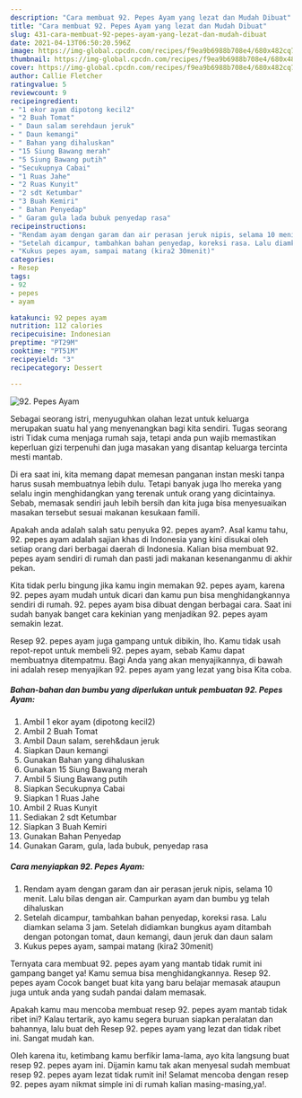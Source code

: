```yaml
---
description: "Cara membuat 92. Pepes Ayam yang lezat dan Mudah Dibuat"
title: "Cara membuat 92. Pepes Ayam yang lezat dan Mudah Dibuat"
slug: 431-cara-membuat-92-pepes-ayam-yang-lezat-dan-mudah-dibuat
date: 2021-04-13T06:50:20.596Z
image: https://img-global.cpcdn.com/recipes/f9ea9b6988b708e4/680x482cq70/92-pepes-ayam-foto-resep-utama.jpg
thumbnail: https://img-global.cpcdn.com/recipes/f9ea9b6988b708e4/680x482cq70/92-pepes-ayam-foto-resep-utama.jpg
cover: https://img-global.cpcdn.com/recipes/f9ea9b6988b708e4/680x482cq70/92-pepes-ayam-foto-resep-utama.jpg
author: Callie Fletcher
ratingvalue: 5
reviewcount: 9
recipeingredient:
- "1 ekor ayam dipotong kecil2"
- "2 Buah Tomat"
- " Daun salam serehdaun jeruk"
- " Daun kemangi"
- " Bahan yang dihaluskan"
- "15 Siung Bawang merah"
- "5 Siung Bawang putih"
- "Secukupnya Cabai"
- "1 Ruas Jahe"
- "2 Ruas Kunyit"
- "2 sdt Ketumbar"
- "3 Buah Kemiri"
- " Bahan Penyedap"
- " Garam gula lada bubuk penyedap rasa"
recipeinstructions:
- "Rendam ayam dengan garam dan air perasan jeruk nipis, selama 10 menit. Lalu bilas dengan air. Campurkan ayam dan bumbu yg telah dihaluskan"
- "Setelah dicampur, tambahkan bahan penyedap, koreksi rasa. Lalu diamkan selama 3 jam. Setelah didiamkan bungkus ayam ditambah dengan potongan tomat, daun kemangi, daun jeruk dan daun salam"
- "Kukus pepes ayam, sampai matang (kira2 30menit)"
categories:
- Resep
tags:
- 92
- pepes
- ayam

katakunci: 92 pepes ayam 
nutrition: 112 calories
recipecuisine: Indonesian
preptime: "PT29M"
cooktime: "PT51M"
recipeyield: "3"
recipecategory: Dessert

---
```



![92. Pepes Ayam](https://img-global.cpcdn.com/recipes/f9ea9b6988b708e4/680x482cq70/92-pepes-ayam-foto-resep-utama.jpg)

Sebagai seorang istri, menyuguhkan olahan lezat untuk keluarga merupakan suatu hal yang menyenangkan bagi kita sendiri. Tugas seorang istri Tidak cuma menjaga rumah saja, tetapi anda pun wajib memastikan keperluan gizi terpenuhi dan juga masakan yang disantap keluarga tercinta mesti mantab.

Di era  saat ini, kita memang dapat memesan panganan instan meski tanpa harus susah membuatnya lebih dulu. Tetapi banyak juga lho mereka yang selalu ingin menghidangkan yang terenak untuk orang yang dicintainya. Sebab, memasak sendiri jauh lebih bersih dan kita juga bisa menyesuaikan masakan tersebut sesuai makanan kesukaan famili. 



Apakah anda adalah salah satu penyuka 92. pepes ayam?. Asal kamu tahu, 92. pepes ayam adalah sajian khas di Indonesia yang kini disukai oleh setiap orang dari berbagai daerah di Indonesia. Kalian bisa membuat 92. pepes ayam sendiri di rumah dan pasti jadi makanan kesenanganmu di akhir pekan.

Kita tidak perlu bingung jika kamu ingin memakan 92. pepes ayam, karena 92. pepes ayam mudah untuk dicari dan kamu pun bisa menghidangkannya sendiri di rumah. 92. pepes ayam bisa dibuat dengan berbagai cara. Saat ini sudah banyak banget cara kekinian yang menjadikan 92. pepes ayam semakin lezat.

Resep 92. pepes ayam juga gampang untuk dibikin, lho. Kamu tidak usah repot-repot untuk membeli 92. pepes ayam, sebab Kamu dapat membuatnya ditempatmu. Bagi Anda yang akan menyajikannya, di bawah ini adalah resep menyajikan 92. pepes ayam yang lezat yang bisa Kita coba.

<!--inarticleads1-->

##### Bahan-bahan dan bumbu yang diperlukan untuk pembuatan 92. Pepes Ayam:

1. Ambil 1 ekor ayam (dipotong kecil2)
1. Ambil 2 Buah Tomat
1. Ambil  Daun salam, sereh&amp;daun jeruk
1. Siapkan  Daun kemangi
1. Gunakan  Bahan yang dihaluskan
1. Gunakan 15 Siung Bawang merah
1. Ambil 5 Siung Bawang putih
1. Siapkan Secukupnya Cabai
1. Siapkan 1 Ruas Jahe
1. Ambil 2 Ruas Kunyit
1. Sediakan 2 sdt Ketumbar
1. Siapkan 3 Buah Kemiri
1. Gunakan  Bahan Penyedap
1. Gunakan  Garam, gula, lada bubuk, penyedap rasa




<!--inarticleads2-->

##### Cara menyiapkan 92. Pepes Ayam:

1. Rendam ayam dengan garam dan air perasan jeruk nipis, selama 10 menit. Lalu bilas dengan air. Campurkan ayam dan bumbu yg telah dihaluskan
1. Setelah dicampur, tambahkan bahan penyedap, koreksi rasa. Lalu diamkan selama 3 jam. Setelah didiamkan bungkus ayam ditambah dengan potongan tomat, daun kemangi, daun jeruk dan daun salam
1. Kukus pepes ayam, sampai matang (kira2 30menit)




Ternyata cara membuat 92. pepes ayam yang mantab tidak rumit ini gampang banget ya! Kamu semua bisa menghidangkannya. Resep 92. pepes ayam Cocok banget buat kita yang baru belajar memasak ataupun juga untuk anda yang sudah pandai dalam memasak.

Apakah kamu mau mencoba membuat resep 92. pepes ayam mantab tidak ribet ini? Kalau tertarik, ayo kamu segera buruan siapkan peralatan dan bahannya, lalu buat deh Resep 92. pepes ayam yang lezat dan tidak ribet ini. Sangat mudah kan. 

Oleh karena itu, ketimbang kamu berfikir lama-lama, ayo kita langsung buat resep 92. pepes ayam ini. Dijamin kamu tak akan menyesal sudah membuat resep 92. pepes ayam lezat tidak rumit ini! Selamat mencoba dengan resep 92. pepes ayam nikmat simple ini di rumah kalian masing-masing,ya!.

